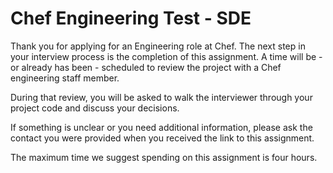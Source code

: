 
# Chef Engineering Test - SDE

Thank you for applying for an Engineering role at Chef.  The next step
in your interview process is the completion of this assignment.  A
time will be - or already has been - scheduled to review the project
with a Chef engineering staff member.

During that review, you will be asked to walk the interviewer through your project
code and discuss your decisions.

If something is unclear or you need additional information, please ask
the contact you were provided when you received the link to this
assignment.

The maximum time we suggest spending on this assignment is four hours.
